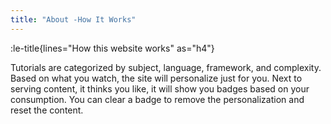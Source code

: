 ```yaml
---
title: "About -How It Works"
---
```


:le-title{lines="How this website works" as="h4"}

<section class="max-w-3xl text-xl">
  <p>Tutorials are categorized by subject, language, framework, and complexity. Based on what you watch, the site will personalize just for you. Next to serving content, it thinks you like, it will show you badges based on your consumption. You can clear a badge to remove the personalization and reset the content.</p>
</section>
